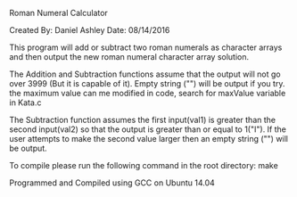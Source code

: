 Roman Numeral Calculator

Created By: Daniel Ashley
Date: 08/14/2016

This program will add or subtract two roman numerals as character arrays and then output the new roman numeral character array solution.

The Addition and Subtraction functions assume that the output will not go over 3999 (But it is capable of it). Empty string ("") will be output if you try. the maximum value can me modified in code, search for maxValue variable in Kata.c 

The Subtraction function assumes the first input(val1) is greater than the second input(val2) so that the output is greater than or equal to 1("I"). If the user attempts to make the second value larger then an empty string ("") will be output.

To compile please run the following command in the root directory: 
make

Programmed and Compiled using GCC on Ubuntu 14.04
